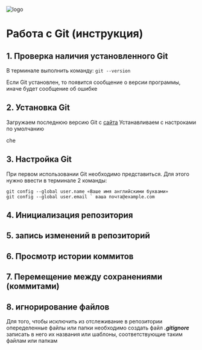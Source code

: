 ![logo](logomark-orange@2x.png)
# Работа с Git (инструкция)

## 1. Проверка наличия установленного Git

В терминале выполнить команду: `git --version`

Если Git установлен, то появится сообщение о версии программы, иначе будет сообщение об ошибке

## 2. Установка Git
Загружаем последнюю версию Git с [сайта](https://git-scm.com/downloads) 
Устанавливаем с настроками по умолчанию

che

## 3. Настройка Git

При первом использовании Git необходимо представиться.
Для этого нужно ввести в терминале 2 команды:
```
git config --global user.name «Ваше имя английскими буквами»
git config --global user.email ` ваша почта@example.com
```
## 4. Инициализация репозитория
## 5. запись изменений в репозиторий
## 6. Просмотр истории коммитов
## 7. Перемещение между сохранениями (коммитами)

## 8. игнорирование файлов
Для того, чтобы исключить из отслеживание в репозитории опеределенные файлы или папки необходимо создать файл ***.gitignore*** записать в него их названия или шаблоны, соответствующие таким файлам или папкам